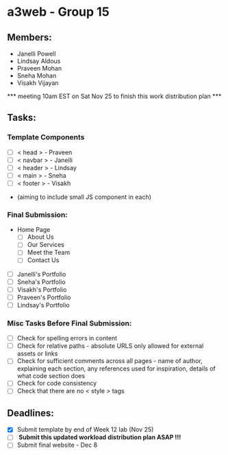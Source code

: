 # a3web - Group 15

## Members:
- Janelli Powell
- Lindsay Aldous
- Praveen Mohan
- Sneha Mohan
- Visakh Vijayan

*** meeting 10am EST on Sat Nov 25 to finish this work distribution plan ***

## Tasks:

### Template Components
- [ ] < head > - Praveen
- [ ] < navbar > - Janelli
- [ ] < header > - Lindsay
- [ ] < main > - Sneha
- [ ] < footer > - Visakh
- (aiming to include small JS component in each)

### Final Submission:
- Home Page
    - [ ] About Us
    - [ ] Our Services
    - [ ] Meet the Team 
    - [ ] Contact Us
- [ ] Janelli's Portfolio
- [ ] Sneha's Portfolio
- [ ] Visakh's Portfolio
- [ ] Praveen's Portfolio
- [ ] Lindsay's Portfolio

### Misc Tasks Before Final Submission:
- [ ] Check for spelling errors in content
- [ ] Check for relative paths - absolute URLS only allowed for external assets or links
- [ ] Check for sufficient comments across all pages - name of author, explaining each section, any references used for inspiration, details of what code section does
- [ ] Check for code consistency
- [ ] Check that there are no < style > tags

## Deadlines:
- [X] Submit template by end of Week 12 lab (Nov 25)
- [ ] <b> Submit this updated workload distribution plan ASAP !!! </b>
- [ ] Submit final website - Dec 8
